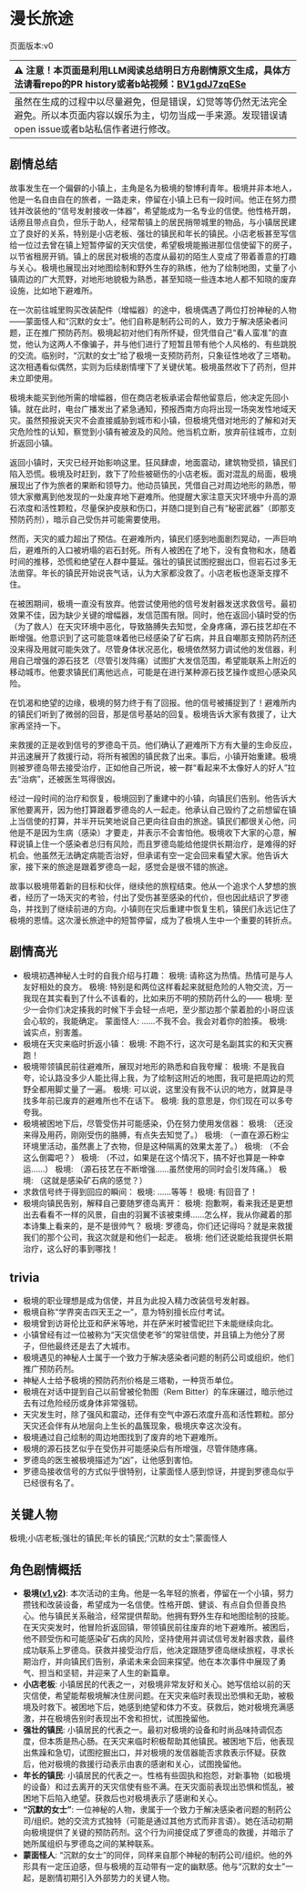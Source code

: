 # 漫长旅途
页面版本:v0
 

| :warning: 注意！本页面是利用LLM阅读总结明日方舟剧情原文生成，具体方法请看repo的PR history或者b站视频：[BV1gdJ7zqESe](https://www.bilibili.com/video/BV1gdJ7zqESe/)         |
|:----------------------------|
| 虽然在生成的过程中以尽量避免，但是错误，幻觉等等仍然无法完全避免。所以本页面内容以娱乐为主，切勿当成一手来源。发现错误请open issue或者b站私信作者进行修改。|



## 剧情总结
故事发生在一个偏僻的小镇上，主角是名为极境的黎博利青年。极境并非本地人，他是一名自由自在的旅者，一路走来，停留在小镇上已有一段时间。他正在努力攒钱并改装他的“信号发射接收一体器”，希望能成为一名专业的信使。他性格开朗，话痨且带点自负，但乐于助人，经常帮镇上的居民捎带城里的物品，与小镇居民建立了良好的关系，特别是小店老板、强壮的镇民和年长的镇民。小店老板甚至写信给一位过去曾在镇上短暂停留的天灾信使，希望极境能搬进那位信使留下的房子，以节省租房开销。镇上的居民对极境的态度从最初的陌生人变成了带着善意的打趣与关心。极境也展现出对地图绘制和野外生存的熟练，他为了绘制地图，丈量了小镇周边的广大荒野，对地形地貌极为熟悉，甚至知晓一些连本地人都不知晓的废弃设施，比如地下避难所。

在一次前往城里购买改装配件（增幅器）的途中，极境偶遇了两位打扮神秘的人物——蒙面怪人和“沉默的女士”。他们自称是制药公司的人，致力于解决感染者问题，正在推广预防药剂。极境起初对他们有所怀疑，但凭借自己“看人蛮准”的直觉，他认为这两人不像骗子，并与他们进行了短暂且带有他个人风格的、有些跳脱的交流。临别时，“沉默的女士”给了极境一支预防药剂，只象征性地收了三塔勒。这次相遇看似偶然，实则为后续剧情埋下了关键伏笔。极境虽然收下了药剂，但并未立即使用。

极境未能买到他所需的增幅器，但在商店老板承诺会帮他留意后，他决定先回小镇。就在此时，电台广播发出了紧急通知，预报西南方向将出现一场突发性地域天灾。虽然预报说天灾不会直接威胁到城市和小镇，但极境凭借对地形的了解和对天灾危险性的认知，察觉到小镇有被波及的风险。他当机立断，放弃前往城市，立刻折返回小镇。

返回小镇时，天灾已经开始影响这里。狂风肆虐，地面震动，建筑物受损，镇民们陷入恐慌。极境及时赶到，救下了险些被砸伤的小店老板。面对混乱的局面，极境展现出了作为旅者的果断和领导力。他动员镇民，凭借自己对周边地形的熟悉，带领大家撤离到他发现的一处废弃地下避难所。他提醒大家注意天灾环境中升高的源石浓度和活性颗粒，尽量保护皮肤和伤口，并随口提到自己有“秘密武器”（即那支预防药剂），暗示自己受伤并可能需要使用。

然而，天灾的威力超出了预估。在避难所内，镇民们感到地面剧烈晃动，一声巨响后，避难所的入口被坍塌的岩石封死。所有人被困在了地下，没有食物和水，随着时间的推移，恐慌和绝望在人群中蔓延。强壮的镇民试图挖掘出口，但岩石过多无法凿穿。年长的镇民开始说丧气话，认为大家都没救了。小店老板也逐渐支撑不住。

在被困期间，极境一直没有放弃。他尝试使用他的信号发射器发送求救信号。最初效果不佳，因为缺少关键的增幅器，发信范围有限。同时，他在返回小镇时受的伤（为了救人）在天灾环境中恶化，导致胳膊失去知觉，全身疼痛，源石技艺却在不断增强。他意识到了这可能意味着他已经感染了矿石病，并且自嘲那支预防药剂还没来得及用就可能失效了。尽管身体状况恶化，极境依然努力调试他的发信器，利用自己增强的源石技艺（尽管引发阵痛）试图扩大发信范围，希望能联系上附近的移动城市。他要求镇民们离他远点，可能是在进行某种源石技艺操作或担心感染风险。

在饥渴和绝望的边缘，极境的努力终于有了回报。他的信号被捕捉到了！避难所内的镇民们听到了微弱的回音，那是信号基站的回复。极境告诉大家有救援了，让大家再坚持一下。

来救援的正是收到信号的罗德岛干员。他们确认了避难所下方有大量的生命反应，并迅速展开了救援行动，将所有被困的镇民救了出来。事后，小镇开始重建。极境则被罗德岛带去接受治疗，正如他自己所说，被一群“看起来不太像好人的好人”拉去“治病”，还被医生骂得很凶。

经过一段时间的治疗和恢复，极境回到了重建中的小镇，向镇民们告别。他告诉大家他要离开，因为他打算跟着罗德岛的人一起走。他承认自己毁约了之前想留在镇上当信使的打算，并半开玩笑地说自己更向往自由的旅途。镇民们都很关心他，问他是不是因为生病（感染）才要走，并表示不会害怕他。极境收下大家的心意，解释说镇上住一个感染者总归有风险，而且罗德岛能给他提供长期治疗，是难得的好机会。他虽然无法确定病能否治好，但承诺有空一定会回来看望大家。他告诉大家，接下来的旅途是跟着罗德岛一起，感觉会是很不错的旅途。

故事以极境带着新的目标和伙伴，继续他的旅程结束。他从一个追求个人梦想的旅者，经历了一场天灾的考验，付出了受伤甚至感染的代价，但也因此结识了罗德岛，并找到了继续前进的方向。小镇则在灾后重建中恢复生机，镇民们永远记住了极境的恩情。这次漫长旅途中的短暂停留，成为了极境人生中一个重要的转折点。
## 剧情高光
*   极境初遇神秘人士时的自我介绍与打趣：
    极境: 请称这为热情。热情可是与人友好相处的良方。
    极境: 特别是和两位这样看起来就挺危险的人物交流，万一我现在其实看到了什么不该看的，比如来历不明的预防药什么的——
    极境: 至少一会你们决定揍我的时候下手会轻一点吧，至少那边那个蒙着脸的小哥应该会心软的，我能确定。
    蒙面怪人: ......不我不会。我会对着你的脸揍。
    极境: 诚实点，别害羞。
*   极境在天灾来临时折返小镇：
    极境: 不跑不行，这次可是名副其实的和天灾赛跑！
*   极境带领镇民前往避难所，展现对地形的熟悉和自我夸耀：
    极境: 不是我自夸，论认路没多少人能比得上我，为了绘制这附近的地图，我可是把周边的荒野全都用脚丈量了一遍。
    极境: 可以说，这里没有我不认识的地方，就算是寻找多年前已废弃的避难所也不在话下。
    极境: 我的意思是，你们现在可以多夸夸我。
*   极境被困地下后，尽管受伤并可能感染，仍在努力使用发信器：
    极境: （还没来得及用药，刚刚受伤的胳膊，有点失去知觉了。）
    极境: （一直在源石粉尘环境里活动，虽然裹上了衣物，但是这种隔离的效果太差了。）
    极境: （不会这么倒霉吧？）
    极境: （不过，如果是在这个情况下，搞不好也算是一种幸运......）
    极境: （源石技艺在不断增强......虽然使用的同时会引发阵痛。）
    极境: （这就是感染矿石病的感觉？）
*   求救信号终于得到回应的瞬间：
    极境: ......等等！
    极境: 有回音了！
*   极境向镇民告别，解释自己要随罗德岛离开：
    极境: 抱歉啊，看来我还是更想出去看看不一样的风景，自由的羽翼不该被束缚......怎么样，我从你藏着的那本诗集上看来的，是不是很帅气？
    极境: 罗德岛，你们还记得吗？就是来救援我们的那个公司，我这次就是和他们一起走。
    极境: 他们还说能给我提供长期治疗，这么好的事到哪找！
## trivia
*   极境的职业理想是成为信使，并且为此投入精力改装信号发射器。
*   极境自称“学界突击四天王之一”，意为特别擅长应付考试。
*   极境曾到访哥伦比亚和萨米等地，并在萨米时被雪祀拦下未能继续向北。
*   小镇曾经有过一位被称为“天灾信使老爷”的常驻信使，并且镇上为他分了房子，但他最终还是去了大城市。
*   极境遇见的神秘人士属于一个致力于解决感染者问题的制药公司或组织，他们推广预防药剂。
*   神秘人士给予极境的预防药剂价格是三塔勒，一种货币单位。
*   极境在对话中提到自己以前曾被伦勃图（Rem Bitter）的车床碾过，暗示他过去有过危险经历或身体非常强韧。
*   天灾发生时，除了强风和震动，还伴有空气中源石浓度升高和活性颗粒。部分天灾还会伴有从地层向上生长的晶簇现象，极境庆幸这次没有。
*   极境通过自己绘制的周边地图找到了废弃的地下避难所。
*   极境的源石技艺似乎在受伤并可能感染后有所增强，尽管伴随疼痛。
*   罗德岛的医生被极境描述为“凶”，让他感到害怕。
*   罗德岛接收信号的方式似乎很特别，让蒙面怪人感到惊讶，并提到罗德岛似乎已经很有名了。
## 关键人物
极境;小店老板;强壮的镇民;年长的镇民;“沉默的女士”;蒙面怪人
## 角色剧情概括
-   **极境([v1](../chars/char_401_elysm.md),[v2](../char_v3/char_401_elysm.md))**: 本次活动的主角。他是一名年轻的旅者，停留在一个小镇，努力攒钱和改装设备，希望成为一名信使。性格开朗、健谈、有点自负但善良热心。他与镇民关系融洽，经常提供帮助。他拥有野外生存和地图绘制的技能。在天灾突发时，他冒险折返回镇，带领镇民前往废弃的地下避难所。被困后，他不顾受伤和可能感染矿石病的风险，坚持使用并调试信号发射器求救，最终成功联系上罗德岛。获救并接受治疗后，他决定跟随罗德岛继续旅程，寻求长期治疗，并向镇民们告别，承诺未来会回来探望。他在本次事件中展现了勇气、担当和坚韧，并迎来了人生的新篇章。
-   **小店老板**: 小镇居民的代表之一，对极境非常友好和关心。她写信给以前的天灾信使，希望能帮极境解决住房问题。在天灾来临时表现出恐惧和无助，被极境及时救下。被困地下后，她感到绝望和体力不支。获救后，她对极境充满感激，并在极境告别时表现出不舍和担忧，试图挽留他。
-   **强壮的镇民**: 小镇居民的代表之一。最初对极境的设备和时尚品味持调侃态度，但本质是热心肠。在天灾来临时积极帮助其他镇民。被困地下后，他表现出焦躁和急切，试图挖掘出口，并对极境的发信器能否求救表示怀疑。获救后，他对极境的救援行动表示由衷的感谢和关心，试图挽留他。
-   **年长的镇民**: 小镇居民的代表之一。性格有些固执和抱怨，对新事物（如极境的设备）和过去离开的天灾信使有些不满。在天灾面前表现出恐惧和慌乱，被困地下后陷入绝望。获救后也对极境表示了感谢和关心。
-   **“沉默的女士”**: 一位神秘的人物，隶属于一个致力于解决感染者问题的制药公司/组织。她的交流方式独特（可能是通过其他方式而非言语）。她在活动初期向极境提供了关键的预防药剂。这个行为间接促成了罗德岛的救援，并暗示了她所属组织与罗德岛之间的某种联系。
-   **蒙面怪人**: “沉默的女士”的同伴，同样来自那个神秘的制药公司/组织。他的外形具有一定压迫感，但与极境的互动带有一定的幽默感。他与“沉默的女士”一起，是剧情初期引入外部势力的关键人物。
